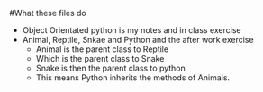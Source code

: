 #What these files do

- Object Orientated python is my notes and in class exercise
- Animal, Reptile, Snkae and Python and the after work exercise
    - Animal is the parent class to Reptile
    - Which is the parent class to Snake
    - Snake is then the parent class to python
    - This means Python inherits the methods of Animals. 